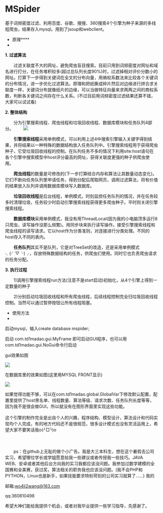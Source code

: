 MSpider
==========
基于词频密度过滤、利用百度、谷歌、搜搜、360搜索4个引擎为种子来源的多线程爬虫，结果存入mysql。用到了jsoup和webclient。

- 原理****
-
**1. 过滤算法**

　　过滤关联度不大的网址，避免爬虫盲目搜索。目前只用到词频密度对网址和域名进行打分，在任务堆积较多(超过总队列长度90%)时，过滤掉相对评价分数小的网址。打算下一步得到关键词在全文的分布向量，用熵权系数法来比较各个关键词的分布情况，进一步优化过滤算法。原理和把纸撕成碎片然后对边缘进行拼合求关联度一样，关键词分布就像纸片的边缘，可以当做特征向量来求两两之间的商权系数，判断各关键词之间存在什么关系。(不过目前用词频密度过滤结果还算不错，大家可以试试看)


**2. 整体结构**

　　分为引擎搜索线程、爬虫线程和垃圾回收线程、数据库模块和任务队列4部分。
　　![](https://raw.githubusercontent.com/wo4li2wang/MSpider/master/pic/pic2.jpg)


　　**引擎搜索线程**采用单例模式，可以利用上述4中搜索引擎输入关键字得到结果，并将结果以一种特殊的数据结构放入任务队列中。引擎搜索线程用于获得爬虫种子，它受垃圾回收线程的控制。在队列任务不多的情况下利用site:host语句在各个引擎中搜索模型中host评分最高的网址，获得关联度更强的种子供爬虫使用。

　　**爬虫线程**的数量是可修改的(下一步打算结合内存和算法让其数量动态变化)。它们不断向任务队列里申请任务，得到分配后爬取网页，调用过滤算法，将有价值的结果放入队列并调用数据库模块写入数据库。

　　**垃圾回收线程**是后台线程，单例模式，时刻监控任务队列的情况，并在任务较多时清理垃圾，任务较少时启动引擎搜索线程获得更多爬虫种子。平时则关闭引擎搜索线程。

　　**数据库模块**采用单例模式，我没有用ThreadLocal(因为我的小电脑顶多运行8只爬虫，读写操作没那么频繁)。用同步块来执行读写操作。接受引擎搜索线程和爬虫线程的读写请求。它以host作为分类准则，对连接进行分类处理。不同的host存入不同的表内。

　　**任务队列**其实不是队列，它是对TreeSet的改造，还是采用单例模式╮(╯▽╰)╭，存放特殊数据结构的任务，供爬虫们使用。同时它也负责爬虫请求的任务分配。


**3. 执行过程**

　　1)调用引擎搜索线程run方法(注意不是start启动)初始化，从4个引擎上得到一定数量的种子

　　2)分别启动垃圾回收线程和所有爬虫线程，后续线程控制完全归垃圾回收线程控制。当然可以通过暂停按钮让所有线程阻塞。

 
 
- 使用方法
-
启动mysql，输入create database mspider;

启动 com.td1madao.gui.MyFrame 即可启动GUI程序，也可以用
com.td1madao.gui.NoGui命令行启动

gui效果如图

![](https://raw.githubusercontent.com/wo4li2wang/MSpider/master/pic/pic.jpg)

在数据库里的效果如图(这里用MYSQL FRONT显示)

![](https://raw.githubusercontent.com/wo4li2wang/MSpider/master/pic/pic3.jpg)


如果觉得功能不够，可以在com.td1madao.global.GlobalVar下修改默认配置，配置里提供了host黑名单、线程数量、算法等级、请求次数、任务队列长度等等，因为我不是很会做GUI，所以就没有在图形界面里实现这些功能。
<br /><br />这个引擎的制作完全是出自个人的兴趣，程序结构、模型设计，算法设计和代码实现均个人完成，有的地方代码还不是很规范，很多设计模式也没有灵活运用上，希望大家不要笑话我o(╯□╰)o<br /><br /><br /><br />
　　ps：在github上无耻的做个小广告。我是大三本科生，想在这个暑假去公司实习，希望哪位学长或学姐愿意给我一些建议或者传授我一些技巧。JAVA WEB、安卓或者其他后台方向我的实习我都应该没问题。我参加过数学建模的全国赛和全美赛，获过奖，算法相关的职务我也应该没问题。(我不会PHP和PYTHON，Linux也是新手，如果技能要求特别苛刻的公司实习就算了……)
我的<p>邮箱:wo4li2wang@163.com<p>qq:360810498<p>希望大神们能给我提供个机会，或者对我毕业提供一些学习指导，先感谢了。
